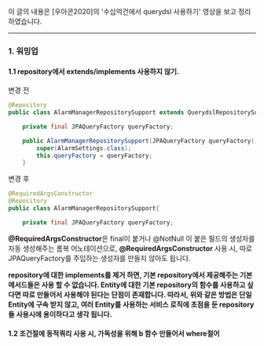 이 글의 내용은 [우아콘2020]의 '수십억건에서 querydsl 사용하기' 영상을 보고 정리하였습니다.

--------


### 1. 워밍업

#### 1.1 repository에서 extends/implements 사용하지 않기.

변경 전
```java
@Repository
public class AlarmManagerRepositorySupport extends QuerydslRepositorySupport {

    private final JPAQueryFactory queryFactory;

    public AlarmManagerRepositorySupport(JPAQueryFactory queryFactory) {
        super(AlarmSettings.class);
        this.queryFactory = queryFactory;
    }
```

변경 후
```java
@RequiredArgsConstructor
@Repository
public class AlarmManagerRepositorySupport{

    private final JPAQueryFactory queryFactory;

```
**@RequiredArgsConstructor**은 final이 붙거나 @NotNull 이 붙은 필드의 생성자를 자동 생성해주는 롬복 어노테이션으로,
**@RequiredArgsConstructor** 사용 시, 따로 JPAQueryFactory를 주입하는 생성자를 만들지 않아도 됩니다.

**repository에 대한 implements를 제거 하면, 기본 repository에서 제공해주는 기본 메서드들은 사용 할 수 없습니다.
Entity에 대한 기본 repository의 함수를 사용하고 싶다면 따로 만들어서 사용해야 된다는 단점이 존재합니다.
따라서, 위와 같은 방법은 단일 Entity에 구속 받지 않고, 여러 Entity를 사용하는 서비스 로직에 초점을 둔 repository들 사용시에 용이하다고 생각 됩니다.**

#### 1.2 조건절에 동적쿼리 사용 시, 가독성을 위해 b 함수 만들어서 where절어
